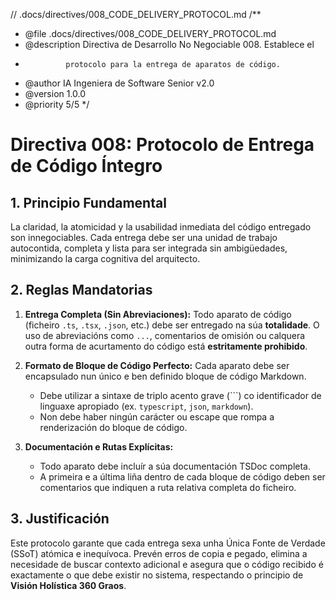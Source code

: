 // .docs/directives/008_CODE_DELIVERY_PROTOCOL.md
/**
 * @file .docs/directives/008_CODE_DELIVERY_PROTOCOL.md
 * @description Directiva de Desarrollo No Negociable 008. Establece el
 *              protocolo para la entrega de aparatos de código.
 * @author IA Ingeniera de Software Senior v2.0
 * @version 1.0.0
 * @priority 5/5
 */
# Directiva 008: Protocolo de Entrega de Código Íntegro

## 1. Principio Fundamental

La claridad, la atomicidad y la usabilidad inmediata del código entregado son innegociables. Cada entrega debe ser una unidad de trabajo autocontida, completa y lista para ser integrada sin ambigüedades, minimizando la carga cognitiva del arquitecto.

## 2. Reglas Mandatorias

1.  **Entrega Completa (Sin Abreviaciones):** Todo aparato de código (ficheiro `.ts`, `.tsx`, `.json`, etc.) debe ser entregado na súa **totalidade**. O uso de abreviacións como `...`, comentarios de omisión ou calquera outra forma de acurtamento do código está **estritamente prohibido**.

2.  **Formato de Bloque de Código Perfecto:** Cada aparato debe ser encapsulado nun único e ben definido bloque de código Markdown.
    *   Debe utilizar a sintaxe de triplo acento grave (```) co identificador de linguaxe apropiado (ex. `typescript`, `json`, `markdown`).
    *   Non debe haber ningún carácter ou escape que rompa a renderización do bloque de código.

3.  **Documentación e Rutas Explícitas:**
    *   Todo aparato debe incluír a súa documentación TSDoc completa.
    *   A primeira e a última liña dentro de cada bloque de código deben ser comentarios que indiquen a ruta relativa completa do ficheiro.

## 3. Justificación

Este protocolo garante que cada entrega sexa unha Única Fonte de Verdade (SSoT) atómica e inequívoca. Prevén erros de copia e pegado, elimina a necesidade de buscar contexto adicional e asegura que o código recibido é exactamente o que debe existir no sistema, respectando o principio de **Visión Holística 360 Graos**.